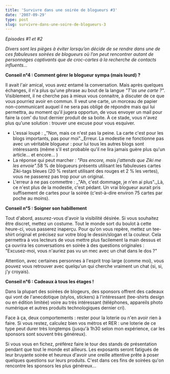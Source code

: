 ```yaml
---
title: 'Survivre dans une soirée de blogueurs #3'
date: '2007-09-29'
type: post
slug: survivre-dans-une-soire-de-blogueurs-3
---
```


_Episodes #1 et #2_</p>

_Divers sont les pièges à éviter lorsqu&#x2019;on décide de se rendre dans une de ces fabuleuses soirées de blogueurs o&#xF9; l&#x2019;on peut rencontrer autant de personnages captivants que de croc-cartes à la recherche de contacts influents&#x2026;_

**Conseil n&#xB0;4&nbsp;: Comment gérer le blogueur sympa (mais lourd)&nbsp;?**

Il avait l'air amical, vous avez entamé la conversation. Mais après quelques échanges, il n'a plus qu'une phrase au bout de la langue _&quot;T'as une carte&nbsp;?&quot;_. Visiblement, il ne cherche pas à mieux vous connaitre, à discuter de ce que vous pourriez avoir en commun. Il veut une carte, un morceau de papier non-communicant auquel il ne sera pas obligé de répondre mais qui lui permettra, au moment qu'il jugera opportun, de vous envoyer un mail pour faire la com' du tout dernier produit de sa boite. À ce stade, vous n'avez plus qu'une solution : trouver une excuse pour vous esquiver.

* L'essai loupé&nbsp;: \_&quot;Non, mais ce n'est pas la peine. La carte c'est pour les blogs importants, pas pour moi&quot;.\_Erreur. La modestie ne fonctionne pas avec un véritable blogueur&nbsp;: pour lui tous les autres blogs sont intéressants (même s'il est probable qu'il ne lira jamais guère plus qu'un article… et encore… )
* La réponse qui peut marcher&nbsp;: _&quot;Pas encore, mais j'attends que Ziki me les envoie&quot;_.58 % de blogueurs présents utilisant les fabuleuses cartes Ziki-tags bleues (20 % restant utilisant des rouges et 2 % les vertes), vous ne passerez pas trop pour un original.
* L'erreur à ne pas commettre&nbsp;: \_&quot;Ah, c'est dommage, je n'en ai plus&quot;.\_Là, ce n'est plus de la modestie, c'est pédant. Un vrai blogueur aurait pris suffisement de cartes pour la soirée (c'est-à-dire environ 75 cartes par poche au moins).

**Conseil n&#xB0;5&nbsp;: Soigner son habillement**

Tout d'abord, assurez-vous d'avoir la visibilité désirée. Si vous souhaitez être discret, mettez un costume. Tout le monde sort du boulot à cette heure-ci, vous passerez inaperçu. Pour qu'on vous repère, mettez un tee-shirt original et précisez sur votre blog le dessin/slogan et la couleur. Cela permettra à vos lecteurs de vous mettre plus facilement la main dessus et ça ouvrira les conversations en soirée à des questions originales&nbsp;: &quot;Excusez-moi, vous n'auriez pas vu un mec avec un chat dans le dos&nbsp;?&quot;

Attention, avec certaines personnes à l'esprit trop large (comme moi), vous pouvez vous retrouver avec quelqu'un qui cherche vraiment un chat (si, si, j'y croyais).

**Conseil n&#xB0;6&nbsp;: Cadeaux à tous les étages&nbsp;!**

Dans la plupart des soirées de blogeurs, des sponsors offrent des cadeaux qui vont de l'anecdotique (stylos, stickers) à l'intéressant (tee-shirts design ou en édition limitée) voire au très intéressant (téléphones, appareils photo numérique et autres produits technologiques dernier cri).

Face à ça, deux comportements&nbsp;: rester pour la loterie ou n'en avoir rien à faire. Si vous restez, calculez bien vos métros et RER&nbsp;: une loterie de ce type peut durer très longtemps (jusqu'à 1h30 selon mon expérience, car les sponsors sont souvent très généreux).

Si vous vous en fichez, préférez faire le tour des stands de présentation pendant que tout le monde est ailleurs. Les exposants seront fatigués de leur bruyante soirée et heureux d'avoir une oreille attentive prête à poser quelques questions sur leurs produits. C'est dans ces fins de soirées qu'on rencontre les sponsors les plus généreux…
